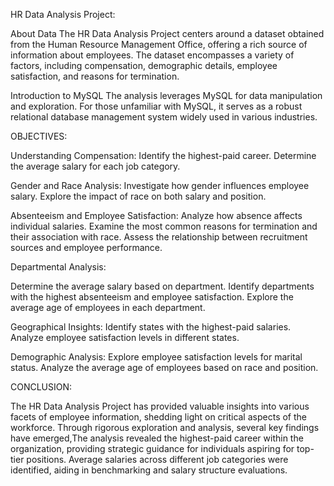 HR Data Analysis Project:

About Data
The HR Data Analysis Project centers around a dataset obtained from the Human Resource Management Office, offering a rich source of information about employees. The dataset encompasses a variety of factors, including compensation, demographic details, employee satisfaction, and reasons for termination.

Introduction to MySQL
The analysis leverages MySQL for data manipulation and exploration. For those unfamiliar with MySQL, it serves as a robust relational database management system widely used in various industries.


OBJECTIVES:

Understanding Compensation:
Identify the highest-paid career.
Determine the average salary for each job category.

Gender and Race Analysis:
Investigate how gender influences employee salary.
Explore the impact of race on both salary and position.

Absenteeism and Employee Satisfaction:
Analyze how absence affects individual salaries.
Examine the most common reasons for termination and their association with race.
Assess the relationship between recruitment sources and employee performance.

Departmental Analysis:

Determine the average salary based on department.
Identify departments with the highest absenteeism and employee satisfaction.
Explore the average age of employees in each department.

Geographical Insights:
Identify states with the highest-paid salaries.
Analyze employee satisfaction levels in different states.

Demographic Analysis:
Explore employee satisfaction levels for marital status.
Analyze the average age of employees based on race and position.

CONCLUSION:

The HR Data Analysis Project has provided valuable insights into various facets of employee information, shedding light on critical aspects of the workforce. Through rigorous exploration and analysis, several key findings have emerged,The analysis revealed the highest-paid career within the organization, providing strategic guidance for individuals aspiring for top-tier positions.
Average salaries across different job categories were identified, aiding in benchmarking and salary structure evaluations.
